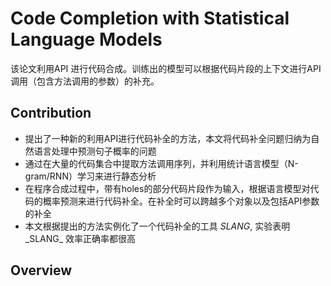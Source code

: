 # Code Completion with Statistical Language Models

该论文利用API 进行代码合成。训练出的模型可以根据代码片段的上下文进行API调用（包含方法调用的参数）的补充。

## Contribution

- 提出了一种新的利用API进行代码补全的方法，本文将代码补全问题归纳为自然语言处理中预测句子概率的问题
- 通过在大量的代码集合中提取方法调用序列，并利用统计语言模型（N-gram/RNN）学习来进行静态分析
- 在程序合成过程中，带有holes的部分代码片段作为输入，根据语言模型对代码的概率预测来进行代码补全。在补全时可以跨越多个对象以及包括API参数的补全
- 本文根据提出的方法实例化了一个代码补全的工具 _SLANG_, 实验表明_SLANG_ 效率正确率都很高

## Overview
